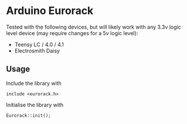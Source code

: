 # Arduino Eurorack

Tested with the following devices, but will likely work with any 3.3v logic level device (may require changes for a 5v logic level):

- Teensy LC / 4.0 / 4.1
- Electrosmith Daisy


## Usage

Include the library with 

    include <eurorack.h>
    
Initialise the library with

    Eurorack::init();
